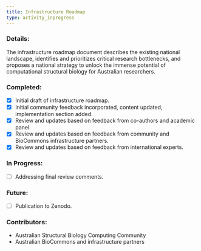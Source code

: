```yaml
---
title: Infrastructure Roadmap
type: activity_inprogress
---
```


### Details:

The infrastructure roadmap document describes the existing national landscape, identifies and prioritizes critical research bottlenecks, and proposes a national strategy to unlock the immense potential of computational structural biology for Australian researchers.

### Completed:

- [x] Initial draft of infrastructure roadmap.
- [x] Initial community feedback incorporated, content updated, implementation section added.
- [x] Review and updates based on feedback from co-authors and academic panel.
- [x] Review and updates based on feedback from community and BioCommons infrastructure partners.
- [x] Review and updates based on feedback from international experts.

### In Progress:
- [ ] Addressing final review comments.

### Future:
- [ ] Publication to Zenodo.

### Contributors:
- Australian Structural Biology Computing Community
- Australian BioCommons and infrastructure partners